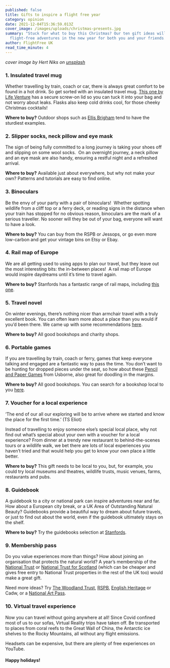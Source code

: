 ```yaml
---
published: false
title: Gifts to inspire a flight free year
category: opinion
date: 2021-12-04T15:36:59.013Z
cover_image: /images/uploads/christmas-presents.jpg
summary: "Stuck for what to buy this Christmas? Our ten gift ideas will inspire
  flight-free adventures in the new year for both you and your friends. "
author: FlightFree UK
read_time_minute: 4
---
```

*cover image by Hert Niks on [unsplash](https://unsplash.com/s/photos/christmas-gifts)*

### 1. Insulated travel mug

Whether travelling by train, coach or car, there is always great comfort to be found in a hot drink. So get sorted with an insulated travel mug. [This one by Life Venture](https://www.lifeventure.com/products/cookware/thermal-mug) has a secure screw-on lid so you can tuck it into your bag and not worry about leaks. Flasks also keep cold drinks cool, for those cheeky Christmas cocktails!

**Where to buy?** Outdoor shops such as [Ellis Brigham](https://www.ellis-brigham.com/shops) tend to have the sturdiest examples. 

### 2. Slipper socks, neck pillow and eye mask

The sign of being fully committed to a long journey is taking your shoes off and slipping on some wool socks.  On an overnight journey, a neck pillow and an eye mask are also handy, ensuring a restful night and a refreshed arrival. 

**Where to buy?** Available just about everywhere, but why not make your own? Patterns and tutorials are easy to find online. 

### 3. Binoculars

Be the envy of your party with a pair of binoculars!  Whether spotting wildlife from a cliff top or a ferry deck, or reading signs in the distance when your train has stopped for no obvious reason, binoculars are the mark of a serious traveller. No sooner will they be out of your bag, everyone will want to have a look.

**Where to buy?** You can buy from the RSPB or Jessops, or go even more low-carbon and get your vintage bins on Etsy or Ebay. 

### 4. Rail map of Europe

We are all getting used to using apps to plan our travel, but they leave out the most interesting bits: the in-between places!  A rail map of Europe would inspire daydreams until it’s time to travel again. 

**Where to buy?** Stanfords has a fantastic range of rail maps, including [this one](https://www.stanfords.co.uk/Europe-Travellers-Railway-Map_9789077899090).

### 5. Travel novel

On winter evenings, there’s nothing nicer than armchair travel with a truly excellent book. You can often learn more about a place than you would if you’d been there. We came up with some recommendations [here](https://flightfree.co.uk/post/travelling-through-literature/). 

**Where to buy?** All good bookshops and charity shops.

### 6. Portable games

If you are travelling by train, coach or ferry, games that keep everyone talking and engaged are a fantastic way to pass the time. You don’t want to be hunting for dropped pieces under the seat, so how about these [Pencil and Paper Games](https://www.waterstones.com/book/pencil-and-paper-games/simon-tudhope/simon-tudhope/9781409581352) from Usborne, also great for doodling in the margins. 

**Where to buy?** All good bookshops. You can search for a bookshop local to you [here](https://www.booksellers.org.uk/bookshopsearch).

### 7. Voucher for a local experience

‘The end of our all our exploring will be to arrive where we started and know the place for the first time.’ (TS Eliot) 

Instead of travelling to enjoy someone else’s special local place, why not find out what’s special about your own with a voucher for a local experience? From dinner at a trendy new restaurant to behind-the-scenes tours or a wildlife walk, we bet there are lots of local experiences you haven’t tried and that would help you get to know your own place a little better.

**Where to buy?** This gift needs to be local to you, but, for example, you could try local museums and theatres, wildlife trusts, music venues, farms, restaurants and pubs.

### 8. Guidebook 

A guidebook to a city or national park can inspire adventures near and far. How about a European city break, or a UK Area of Outstanding Natural Beauty? Guidebooks provide a beautiful way to dream about future travels, or just to find out about the world, even if the guidebook ultimately stays on the shelf.

**Where to buy?** Try the guidebooks selection at [Stanfords](https://www.stanfords.co.uk/AdvancedSearch?q=guidebooks).

### 9. Membership pass

Do you value experiences more than things? How about joining an organisation that protects the natural world? A year’s membership of the [National Trust](https://www.nationaltrust.org.uk/features/gift-membership?intcmp=gift_membership_winter21_homepage_cta) or [National Trust for Scotland](https://www.nts.org.uk/stories/membership-the-perfect-gift-this-christmas) (which can be cheaper and gives free entry to National Trust properties in the rest of the UK too) would make a great gift. 

Need more ideas? Try [The Woodland Trust](https://www.woodlandtrust.org.uk/support-us/join/), [RSPB](https://www.rspb.org.uk/join-and-donate/gift-membership/), [English Heritage](https://www.english-heritage.org.uk/join/) or Cadw, or a [National Art Pass](https://www.artfund.org/national-art-pass). 

### 10. Virtual travel experience

Now you can travel without going anywhere at all! Since Covid confined most of us to our sofas, Virtual Reality trips have taken off. Be transported to places from coral reefs to the Great Wall of China, the Antarctic ice shelves to the Rocky Mountains, all without any flight emissions. 

Headsets can be expensive, but there are plenty of free experiences on YouTube.

#### Happy holidays!